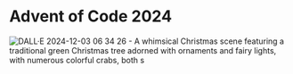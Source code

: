 # Advent of Code 2024

![DALL·E 2024-12-03 06 34 26 - A whimsical Christmas scene featuring a traditional green Christmas tree adorned with ornaments and fairy lights, with numerous colorful crabs, both s](https://github.com/user-attachments/assets/14635fa6-d3ca-4193-af7f-ee1aea1a7fb2)
